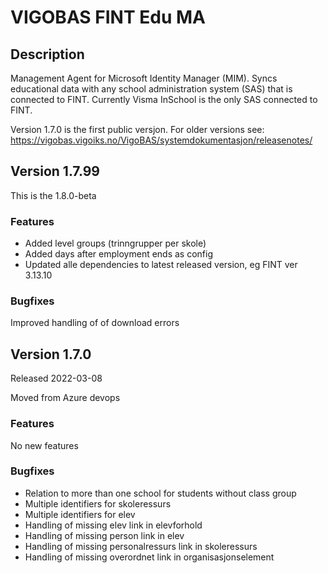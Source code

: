 # VIGOBAS FINT Edu MA

## Description

Management Agent for Microsoft Identity Manager (MIM). Syncs educational data with any school administration system (SAS) that is connected to FINT. Currently Visma InSchool is the only SAS connected to FINT.

Version 1.7.0 is the first public versjon. For older versions see: https://vigobas.vigoiks.no/VigoBAS/systemdokumentasjon/releasenotes/ 

## Version 1.7.99
This is the 1.8.0-beta
### Features
* Added level groups (trinngrupper per skole)
* Added days after employment ends as config
* Updated alle dependencies to latest released version, eg FINT ver 3.13.10
### Bugfixes
Improved handling of of download errors

## Version 1.7.0 
Released 2022-03-08


Moved from Azure devops 

### Features
No new features
### Bugfixes
* Relation to more than one school for students without class group
* Multiple identifiers for skoleressurs
* Multiple identifiers for elev
* Handling of missing elev link in elevforhold
* Handling of missing person link in elev
* Handling of missing personalressurs link in skoleressurs
* Handling of missing overordnet link in organisasjonselement
